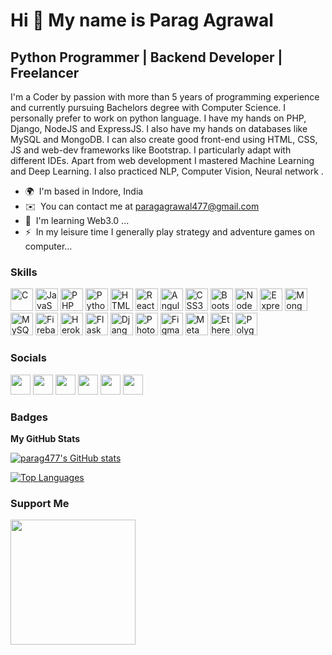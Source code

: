 Hi 👋 My name is Parag Agrawal
==============================

Python Programmer | Backend Developer | Freelancer
--------------------------------------------------

I'm a Coder by passion with more than 5 years of programming experience and currently pursuing Bachelors degree with Computer Science. I personally prefer to work on python language. I have my hands on PHP, Django, NodeJS and ExpressJS. I also have my hands on databases like MySQL and MongoDB. I can also create good front-end using HTML, CSS, JS and web-dev frameworks like Bootstrap. I particularly adapt with different IDEs. Apart from web development I mastered Machine Learning and Deep Learning. I also practiced NLP, Computer Vision, Neural network .

* 🌍  I'm based in Indore, India
* ✉️  You can contact me at [paragagrawal477@gmail.com](mailto:paragagrawal477@gmail.com)
* 🧠  I'm learning Web3.0 ...
* ⚡  In my leisure time I generally play strategy and adventure games on computer...

### Skills


<p align="left">
<a href="https://docs.microsoft.com/en-us/cpp/?view=msvc-170" target="_blank" rel="noreferrer"><img src="https://img.icons8.com/?size=512&id=shQTXiDQiQVR&format=png" width="36" height="36" alt="C" /></a>
<a href="https://developer.mozilla.org/en-US/docs/Web/JavaScript" target="_blank" rel="noreferrer"><img src="https://img.icons8.com/?size=512&id=108784&format=png" width="36" height="36" alt="JavaScript" /></a>
<a href="https://www.php.net/" target="_blank" rel="noreferrer"><img src="https://img.icons8.com/?size=512&id=anECpXcEIboQ&format=png" width="36" height="36" alt="PHP" /></a>
<a href="https://www.python.org/" target="_blank" rel="noreferrer"><img src="https://img.icons8.com/?size=512&id=13441&format=png" width="36" height="36" alt="Python" /></a>
<a href="https://developer.mozilla.org/en-US/docs/Glossary/HTML5" target="_blank" rel="noreferrer"><img src="https://img.icons8.com/?size=512&id=20909&format=png" width="36" height="36" alt="HTML5" /></a>
<a href="https://reactjs.org/" target="_blank" rel="noreferrer"><img src="https://img.icons8.com/?size=512&id=123603&format=png" width="36" height="36" alt="React" /></a>
<a href="https://angular.io/" target="_blank" rel="noreferrer"><img src="https://img.icons8.com/?size=512&id=71257&format=png" width="36" height="36" alt="Angular" /></a>
<a href="https://www.w3.org/TR/CSS/#css" target="_blank" rel="noreferrer"><img src="https://img.icons8.com/?size=512&id=21278&format=png" width="36" height="36" alt="CSS3" /></a>
<a href="https://getbootstrap.com/" target="_blank" rel="noreferrer"><img src="https://img.icons8.com/?size=512&id=84710&format=png" width="36" height="36" alt="Bootstrap" /></a>
<a href="https://nodejs.org/en/" target="_blank" rel="noreferrer"><img src="https://img.icons8.com/?size=512&id=54087&format=png" width="36" height="36" alt="NodeJS" /></a>
<a href="https://expressjs.com/" target="_blank" rel="noreferrer"><img src="https://cdn.icon-icons.com/icons2/2699/PNG/512/expressjs_logo_icon_169185.png" width="36" height="36" alt="Express" /></a>
<a href="https://www.mongodb.com/" target="_blank" rel="noreferrer"><img src="https://img.icons8.com/?size=512&id=74402&format=png" width="36" height="36" alt="MongoDB" /></a>
<a href="https://www.mysql.com/" target="_blank" rel="noreferrer"><img src="https://camo.githubusercontent.com/f85f882cb31eeaeee657ec955313015c30378e8f56c3dc2f06933b617a276cfd/68747470733a2f2f77372e706e6777696e672e636f6d2f706e67732f3734372f3739382f706e672d7472616e73706172656e742d6d7973716c2d6c6f676f2d6d7973716c2d64617461626173652d7765622d646576656c6f706d656e742d636f6d70757465722d736f6674776172652d646f6c7068696e2d6d6172696e652d6d616d6d616c2d616e696d616c732d746578742d7468756d626e61696c2e706e67" width="36" height="36" alt="MySQL" /></a>
<a href="https://firebase.google.com/" target="_blank" rel="noreferrer"><img src="https://camo.githubusercontent.com/5c4c2f1d7cce956f910b9a0a3d3ecaabc436824c7d023a9aa620eac4ae008a98/68747470733a2f2f63646e342e69636f6e66696e6465722e636f6d2f646174612f69636f6e732f676f6f676c652d692d6f2d323031362f3531322f676f6f676c655f66697265626173652d322d3531322e706e67" width="36" height="36" alt="Firebase" /></a>
<a href="https://www.heroku.com/" target="_blank" rel="noreferrer"><img src="https://img.icons8.com/?size=512&id=31085&format=png" width="36" height="36" alt="Heroku" /></a>
<a href="https://flask.palletsprojects.com/en/2.0.x/" target="_blank" rel="noreferrer"><img src="https://img.icons8.com/?size=512&id=MHcMYTljfKOr&format=png" width="36" height="36" alt="Flask" /></a>
<a href="https://www.djangoproject.com/" target="_blank" rel="noreferrer"><img src="https://img.icons8.com/?size=512&id=qULYrKvr-AFH&format=png" width="36" height="36" alt="Django" /></a>
<a href="https://www.adobe.com/uk/products/photoshop.html" target="_blank" rel="noreferrer"><img src="https://img.icons8.com/?size=512&id=13677&format=png" width="36" height="36" alt="Photoshop" /></a>
<a href="https://www.figma.com/" target="_blank" rel="noreferrer"><img src="https://img.icons8.com/?size=512&id=zfHRZ6i1Wg0U&format=png" width="36" height="36" alt="Figma" /></a>
<a href="https://metamask.io/" target="_blank" rel="noreferrer"><img src="https://img.icons8.com/?size=512&id=Oi106YG9IoLv&format=png" width="36" height="36" alt="MetaMask" /></a>
<a href="https://ethereum.org/en/" target="_blank" rel="noreferrer"><img src="https://img.icons8.com/?size=512&id=100819&format=png" width="36" height="36" alt="Ethereum" /></a>
<a href="https://polygon.technology/" target="_blank" rel="noreferrer"><img src="https://cryptologos.cc/logos/polygon-matic-logo.png" width="36" height="36" alt="Polygon" /></a>
</p>


### Socials

<p align="left">
<a href="https://discord.com/users/DevHacker#0961" target="_blank" rel="noreferrer"><img src="https://img.icons8.com/?size=512&id=M725CLW4L7wE&format=png" width="32" height="32" /></a> 
<a href="https://www.github.com/parag477" target="_blank" rel="noreferrer"><img src="https://img.icons8.com/?size=512&id=12599&format=png" width="32" height="32" /></a> 
<a href="http://www.instagram.com/parag_codes" target="_blank" rel="noreferrer"><img src="https://img.icons8.com/?size=512&id=Xy10Jcu1L2Su&format=png" width="32" height="32" /></a> 
<a href="https://www.linkedin.com/in/parag-agrawal-101892202/" target="_blank" rel="noreferrer"><img src="https://img.icons8.com/?size=1x&id=xuvGCOXi8Wyg&format=png" width="32" height="32" /></a> 
<a href="https://paragagrawal.hashnode.dev/" target="_blank" rel="noreferrer"><img src="https://img.icons8.com/?size=512&id=HnB8zGOh5xgd&format=png" width="32" height="32" /></a> 
<a href="https://www.twitter.com/parag_477" target="_blank" rel="noreferrer"><img src="https://img.icons8.com/?size=1x&id=13963&format=png" width="32" height="32" /></a></p>

### Badges

<b>My GitHub Stats</b>

<a href="http://www.github.com/parag477"><img src="https://github-readme-stats.vercel.app/api?username=parag477&show_icons=true&hide=&count_private=true&title_color=0891b2&text_color=ffffff&icon_color=0891b2&bg_color=1c1917&hide_border=true&show_icons=true" alt="parag477's GitHub stats" /></a>

<a href="https://github.com/parag477" align="left"><img src="https://github-readme-stats.vercel.app/api/top-langs/?username=parag477&langs_count=10&title_color=0891b2&text_color=ffffff&icon_color=0891b2&bg_color=1c1917&hide_border=true&locale=en&custom_title=Top%20%Languages" alt="Top Languages" /></a>

### Support Me

<a href="https://www.buymeacoffee.com/parag477"><img src="https://cdn.buymeacoffee.com/buttons/v2/default-yellow.png" width="200" /></a>
